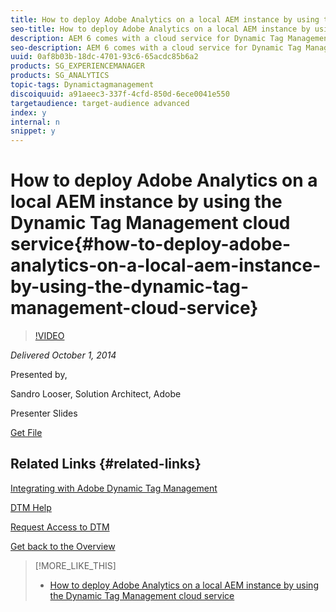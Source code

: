 ```yaml
---
title: How to deploy Adobe Analytics on a local AEM instance by using the Dynamic Tag Management cloud service
seo-title: How to deploy Adobe Analytics on a local AEM instance by using the Dynamic Tag Management cloud service
description: AEM 6 comes with a cloud service for Dynamic Tag Management (DTM), Adobe’s recommended way of deploying Adobe Analytics (and other solutions of the Marketing Cloud) on a website. Learn how to connect even a local AEM instance with the DTM service, and to send any desired usage data to Adobe Analytics.
seo-description: AEM 6 comes with a cloud service for Dynamic Tag Management (DTM), Adobe’s recommended way of deploying Adobe Analytics (and other solutions of the Marketing Cloud) on a website. Learn how to connect even a local AEM instance with the DTM service, and to send any desired usage data to Adobe Analytics.
uuid: 0af8b03b-18dc-4701-93c6-65acdc85b6a2
products: SG_EXPERIENCEMANAGER
products: SG_ANALYTICS
topic-tags: Dynamictagmanagement
discoiquuid: a91aeec3-337f-4cfd-850d-6ece0041e550
targetaudience: target-audience advanced
index: y
internal: n
snippet: y
---
```


# How to deploy Adobe Analytics on a local AEM instance by using the Dynamic Tag Management cloud service{#how-to-deploy-adobe-analytics-on-a-local-aem-instance-by-using-the-dynamic-tag-management-cloud-service}

>[!VIDEO](https://video.tv.adobe.com/v/19401/?quality=9)

*Delivered October 1, 2014*

Presented by,

Sandro Looser, Solution Architect, Adobe

Presenter Slides

[Get File](assets/dtm-10-1-2014.pdf)

## Related Links {#related-links}

[Integrating with Adobe Dynamic Tag Management](http://docs.adobe.com/docs/en/aem/6-0/administer/integration/marketing-cloud/dtm.html)

[DTM Help](https://marketing.adobe.com/resources/help/en_US/dtm/)

[Request Access to DTM](https://dtm.adobe.com/request_access)

[Get back to the Overview](https://helpx.adobe.com/experience-manager/kt/eseminars/gems/aem-index.html)

>[!MORE_LIKE_THIS]
>
>* [How to deploy Adobe Analytics on a local AEM instance by using the Dynamic Tag Management cloud service](aem-adobe-analytics-dynamic-tag-management.md)
